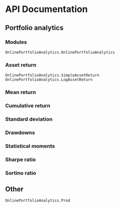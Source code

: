 # API Documentation

## Portfolio analytics

### Modules

```@docs
OnlinePortfolioAnalytics.OnlinePortfolioAnalytics
```

### Asset return

```@docs
OnlinePortfolioAnalytics.SimpleAssetReturn
OnlinePortfolioAnalytics.LogAssetReturn
```

### Mean return

### Cumulative return

### Standard deviation

### Drawdowns

### Statistical moments

### Sharpe ratio

### Sortino ratio

## Other

```@docs
OnlinePortfolioAnalytics.Prod
```
